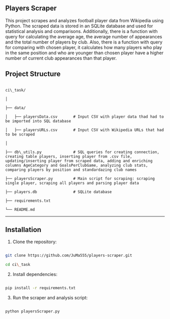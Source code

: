 ## Players Scraper

This project scrapes and analyzes football player data from Wikipedia using Python. 
The scraped data is stored in an SQLite database and used for statistical analysis and comparisons.
Additionally, there is a function with query for calculating the average age, the average number of appearances and the total number of players by club. Also, there is a function with query for comparing with chosen player, it calculates how many players who play in the same position and who are younger than chosen player have a higher number of current club appearances than that player.


## Project Structure

```

ci\_task/

│

├── data/

│   ├── playersData.csv       # Input CSV with player data thad had to be imported into SQL database

│   ├── playersURLs.csv       # Input CSV with Wikipedia URLs that had to be scraped

│

├── db\_utils.py              # SQL queries for creating connection, creating table players, inserting player from .csv file, updating/inserting player from scraped data, adding and enriching columns AgeCategory and GoalsPerClubGame, analyzing club stats, comparing players by position and standardazing club names

├── playersScraper.py         # Main script for scraping: scraping single player, scraping all players and parsing player data

├── players.db                # SQLite database

├── requirements.txt

└── README.md

```



---



## Installation


1. Clone the repository:

```bash

git clone https://github.com/JuMa555/players-scraper.git

cd ci\_task

```



2. Install dependencies:


```bash

pip install -r requirements.txt

```



3. Run the scraper and analysis script:



```bash

python playersScraper.py

```
